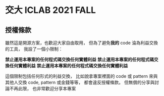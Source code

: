 # 交大 ICLAB 2021 FALL

## 授權條款

雖然這是開源方案，也歡迎大家自由取用，
但為了避免**我的** code 淪為利益交換的工具，
我設了一個小限制：

**禁止運用本專案的任何程式碼交換任何實體利益**
**禁止運用本專案的任何程式碼交換任何實體利益**
**禁止運用本專案的任何程式碼交換任何實體利益**

這個限制包括任何形式的利益交換，
比如說拿專案裡面的 code 或 pattern 來與其他人交換 code, pattern 或金錢等等，
都會違反授權條款。
但無償的分享與討論不再此限，
也非常歡迎分享本專案
